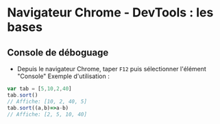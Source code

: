 # Navigateur Chrome - DevTools : les bases

## Console de déboguage
- Depuis le navigateur Chrome, taper `F12` puis sélectionner l'élément "Console"
Exemple d'utilisation :
```js
var tab = [5,10,2,40]
tab.sort()
// Affiche: [10, 2, 40, 5]
tab.sort((a,b)=>a-b)
// Affiche: [2, 5, 10, 40]
```

